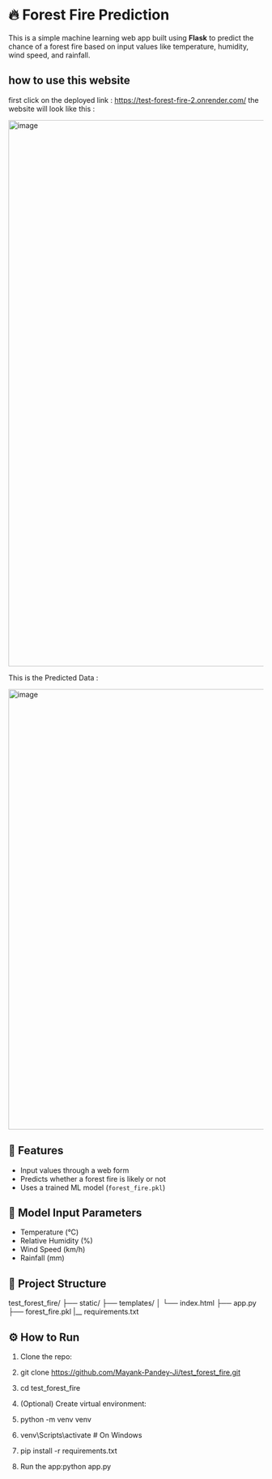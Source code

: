 # 🔥 Forest Fire Prediction

This is a simple machine learning web app built using **Flask** to predict the chance of a forest fire based on input values like temperature, humidity, wind speed, and rainfall.


## how to use this website
first click on the deployed link : https://test-forest-fire-2.onrender.com/
the website will look like this :

<img width="1919" height="1079" alt="image" src="https://github.com/user-attachments/assets/11dad58d-9caf-4fe6-b030-90fc07cb72a6" />


This is the Predicted Data :

<img width="1919" height="870" alt="image" src="https://github.com/user-attachments/assets/2f0c8e56-46dc-4f1a-b66e-d37949cf07df" />



## 🚀 Features

- Input values through a web form
- Predicts whether a forest fire is likely or not
- Uses a trained ML model (`forest_fire.pkl`)

## 🧠 Model Input Parameters

- Temperature (°C)
- Relative Humidity (%)
- Wind Speed (km/h)
- Rainfall (mm)

## 📁 Project Structure

test_forest_fire/
├── static/
├── templates/
│ └── index.html
├── app.py
├── forest_fire.pkl
|__ requirements.txt



## ⚙️ How to Run

1. Clone the repo:
2. git clone https://github.com/Mayank-Pandey-Ji/test_forest_fire.git
3. cd test_forest_fire

4. (Optional) Create virtual environment:
5. python -m venv venv
6. venv\Scripts\activate # On Windows
7. pip install -r requirements.txt
8. Run the app:python app.py
